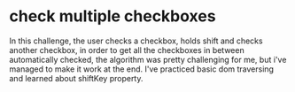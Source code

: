 # check multiple checkboxes
In this challenge, the user checks a checkbox, holds shift and checks another checkbox, in order to get all the checkboxes in between automatically checked, the algorithm was pretty challenging for me, but i've managed to make it work at the end. I've practiced basic dom traversing and learned about shiftKey property.
